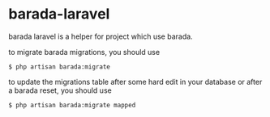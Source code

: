 # barada-laravel

barada laravel is a helper for project which use barada.

to migrate barada migrations, you should use 
```
$ php artisan barada:migrate
```

to update the migrations table after some hard edit in your database or after a barada reset, you should use

```
$ php artisan barada:migrate mapped
```